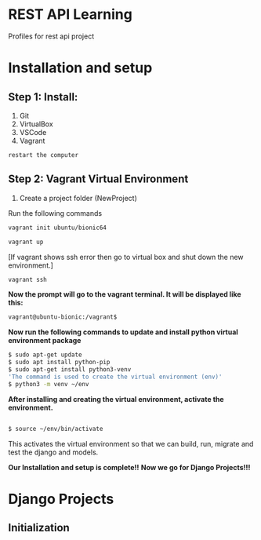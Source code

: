# REST API Learning
Profiles for rest api project

# Installation and setup

## Step 1: Install:
1. Git
2. VirtualBox
3. VSCode
4. Vagrant

`restart the computer`

## Step 2: Vagrant Virtual Environment

1. Create a project folder (NewProject)

Run the following commands

```bash
vagrant init ubuntu/bionic64
```

```bash
vagrant up
```

[If vagrant shows ssh error then go to virtual box and shut down the new environment.]

```bash
vagrant ssh
```

**Now the prompt will go to the vagrant terminal. It will be displayed like this:**

```bash
vagrant@ubuntu-bionic:/vagrant$ 

```

**Now run the following commands to update and install python virtual environment package**

```bash
$ sudo apt-get update
$ sudo apt install python-pip
$ sudo apt-get install python3-venv
'The command is used to create the virtual environment (env)'
$ python3 -m venv ~/env
```

**After installing and creating the virtual environment, activate the environment.**

```bash

$ source ~/env/bin/activate

```

This activates the virtual environment so that we can build, run, migrate and test the django and models.


**Our Installation and setup is complete!!**
**Now we go for Django Projects!!!**

# Django Projects

## Initialization




